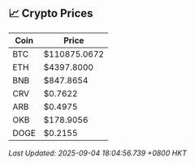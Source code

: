 ## 📈 Crypto Prices

| Coin | Price |
| ---- | ----- |
| BTC | $110875.0672 |
| ETH | $4397.8000 |
| BNB | $847.8654 |
| CRV | $0.7622 |
| ARB | $0.4975 |
| OKB | $178.9056 |
| DOGE | $0.2155 |

_Last Updated: 2025-09-04 18:04:56.739 +0800 HKT_